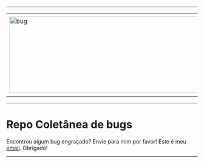 -----

<div align="center">
    <table>
        <tr>
         <td align="center"></td>
        </tr> 
        <tr>
            <td>
                <img alt="bug" width="1600px" height="200px" src="https://joaopauloaramuni.github.io/image/bugbounty3.jpg?raw=true"/>
            </td>
        </tr>
        <tr>
            <td align="center"></td>
        </tr> 
    </table>
</div>

-----

# Repo Coletânea de bugs

Encontrou algum bug engraçado? Envie para mim por favor! Este é meu <a href="mailto:joaopauloaramuni@gmail.com" target="_blank">email</a>. Obrigado!

-----
